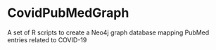 # CovidPubMedGraph
A set of R scripts to create a Neo4j graph database mapping PubMed entries related to COVID-19
